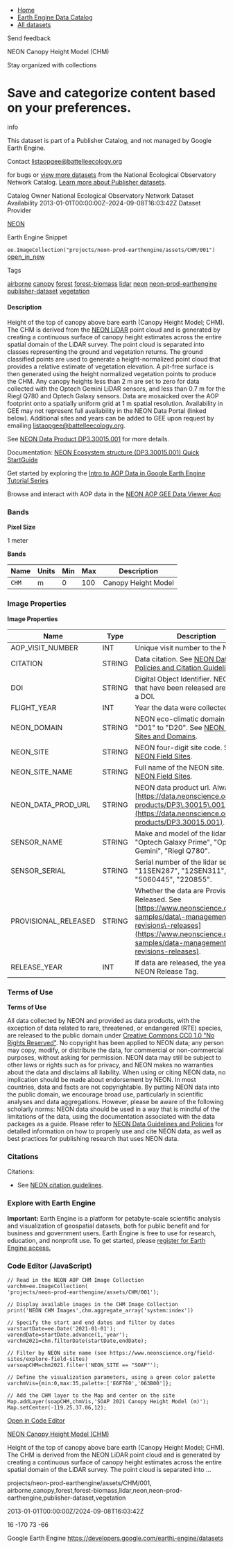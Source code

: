 



* [Home](https://developers.google.com/)
* [Earth Engine Data Catalog](https://developers.google.com/earth-engine/datasets)
* [All datasets](https://developers.google.com/earth-engine/datasets/catalog)





 
 
 Send feedback
 
 

NEON Canopy Height Model (CHM)


 
 Stay organized with collections
 

 
 Save and categorize content based on your preferences.
================================================================================================================================









info


 This dataset is part of a Publisher Catalog, and not managed by Google Earth Engine.
 
 Contact listaopgee@battelleecology.org
 
 for bugs or [view more datasets](https://developers.google.com/earth-engine/datasets/publisher/neon-prod-earthengine)
 from the National Ecological Observatory Network Catalog. [Learn more about Publisher datasets](/earth-engine/datasets/publisher).
 






Catalog Owner
National Ecological Observatory Network
Dataset Availability
2013\-01\-01T00:00:00Z–2024\-09\-08T16:03:42Z
Dataset Provider


[NEON](https://data.neonscience.org/data-products/DP3.30015.001)



Earth Engine Snippet


`ee.ImageCollection("projects/neon-prod-earthengine/assets/CHM/001")` 
[open\_in\_new](https://code.earthengine.google.com/?scriptPath=Examples:Datasets/neon-prod-earthengine/projects_neon-prod-earthengine_assets_CHM_001)





Tags


[airborne](/earth-engine/datasets/tags/airborne)
[canopy](/earth-engine/datasets/tags/canopy)
[forest](/earth-engine/datasets/tags/forest)
[forest\-biomass](/earth-engine/datasets/tags/forest-biomass)
[lidar](/earth-engine/datasets/tags/lidar)
[neon](/earth-engine/datasets/tags/neon)
[neon\-prod\-earthengine](/earth-engine/datasets/tags/neon-prod-earthengine)
[publisher\-dataset](/earth-engine/datasets/tags/publisher-dataset)
[vegetation](/earth-engine/datasets/tags/vegetation)








#### Description



Height of the top of canopy above bare earth (Canopy Height Model; CHM). The CHM
is derived from the [NEON LiDAR](https://www.neonscience.org/data-collection/lidar)
point cloud and is generated by creating a continuous surface of canopy height
estimates across the entire spatial domain of the LiDAR survey. The point cloud
is separated into classes representing the ground and vegetation returns. The
ground classified points are used to generate a height\-normalized point cloud that
provides a relative estimate of vegetation elevation. A pit\-free surface is then
generated using the height normalized vegetation points to produce the CHM. Any
canopy heights less than 2 m are set to zero for data collected with the Optech
Gemini LiDAR sensors, and less than 0\.7 m for the Riegl Q780 and Optech Galaxy
sensors. Data are mosaicked over the AOP footprint onto a spatially uniform grid
at 1 m spatial resolution. Availability in GEE may not represent full availability
in the NEON Data Portal (linked below). Additional sites and years can be added to
GEE upon request by emailing listaopgee@battelleecology.org.


See [NEON Data Product DP3\.30015\.001](https://data.neonscience.org/data-products/DP3.30015.001) for
more details.


Documentation: [NEON Ecosystem structure (DP3\.30015\.001\) Quick StartGuide](https://data.neonscience.org/api/v0/documents/quick-start-guides/NEON.QSG.DP3.30015.001v1?inline=true&fallback=html)


Get started by exploring the [Intro to AOP Data in Google Earth Engine Tutorial Series](https://www.neonscience.org/resources/learning-hub/tutorials/intro-aop-data-google-earth-engine-tutorial-series)


Browse and interact with AOP data in the [NEON AOP GEE Data Viewer App](https://neon-prod-earthengine.projects.earthengine.app/view/neon-aop-gee-data-viewer---desktop)





### Bands



**Pixel Size**
  
1 meter



**Bands**




| Name | Units | Min | Max | Description |
| --- | --- | --- | --- | --- |
| `CHM` | m | 0 | 100 | Canopy Height Model |




### Image Properties


**Image Properties**




| Name | Type | Description |
| --- | --- | --- |
| AOP\_VISIT\_NUMBER | INT | Unique visit number to the NEON site. |
| CITATION | STRING | Data citation. See [NEON Data Policies and Citation Guidelines](https://www.neonscience.org/data-samples/data-policies-citation). |
| DOI | STRING | Digital Object Identifier. NEON data that have been released are assigned a DOI. |
| FLIGHT\_YEAR | INT | Year the data were collected |
| NEON\_DOMAIN | STRING | NEON eco\-climatic domain code, "D01" to "D20". See [NEON Field Sites and Domains](https://www.neonscience.org/field-sites/about-field-sites). |
| NEON\_SITE | STRING | NEON four\-digit site code. See [NEON Field Sites](https://www.neonscience.org/field-sites/). |
| NEON\_SITE\_NAME | STRING | Full name of the NEON site. See [NEON Field Sites](https://www.neonscience.org/field-sites/). |
| NEON\_DATA\_PROD\_URL | STRING | NEON data product url. Always set to: [https://data.neonscience.org/data\-products/DP3\.30015\.001](https://data.neonscience.org/data-products/DP3.30015.001). |
| SENSOR\_NAME | STRING | Make and model of the lidar sensor: "Optech Galaxy Prime", "Optech Gemini", "Riegl Q780". |
| SENSOR\_SERIAL | STRING | Serial number of the lidar sensor: "11SEN287", "12SEN311", "5060445", "220855". |
| PROVISIONAL\_RELEASED | STRING | Whether the data are Provisional or Released. See [https://www.neonscience.org/data\-samples/data\-management/data\-revisions\-releases](https://www.neonscience.org/data-samples/data-management/data-revisions-releases). |
| RELEASE\_YEAR | INT | If data are released, the year of the NEON Release Tag. |




### Terms of Use


**Terms of Use**


All data collected by NEON and provided as data products, with the exception
of data related to rare, threatened, or endangered (RTE) species, are
released to the public domain under [Creative Commons CC0 1\.0 "No Rights
Reserved"](https://creativecommons.org/publicdomain/zero/1.0/). No
copyright has been applied to NEON data; any person may copy, modify, or
distribute the data, for commercial or non\-commercial purposes, without
asking for permission. NEON data may still be subject to other laws or
rights such as for privacy, and NEON makes no warranties about the data and
disclaims all liability. When using or citing NEON data, no implication
should be made about endorsement by NEON. In most countries, data and facts
are not copyrightable. By putting NEON data into the public domain, we
encourage broad use, particularly in scientific analyses and data
aggregations. However, please be aware of the following scholarly norms:
NEON data should be used in a way that is mindful of the limitations of the
data, using the documentation associated with the data packages as a guide.
Please refer to [NEON Data Guidelines and Policies](https://www.neonscience.org/data-samples/guidelines-policies)
for detailed information on how to properly use and cite NEON data, as well as
best practices for publishing research that uses NEON data.




### Citations



Citations:
* See [NEON citation guidelines](https://www.neonscience.org/data-samples/guidelines-policies/citing).





### Explore with Earth Engine


**Important:** 
 Earth Engine is a platform for petabyte\-scale scientific analysis and visualization of
 geospatial datasets, both for public benefit and for business and government users.
 Earth Engine is free to use for research, education, and nonprofit use. To get started, please
 [register for Earth Engine access.](https://console.cloud.google.com/earth-engine)



### Code Editor (JavaScript)



```
// Read in the NEON AOP CHM Image Collection
varchm=ee.ImageCollection(
'projects/neon-prod-earthengine/assets/CHM/001');

// Display available images in the CHM Image Collection
print('NEON CHM Images',chm.aggregate_array('system:index'))

// Specify the start and end dates and filter by dates
varstartDate=ee.Date('2021-01-01');
varendDate=startDate.advance(1,'year');
varchm2021=chm.filterDate(startDate,endDate);

// Filter by NEON site name (see https://www.neonscience.org/field-sites/explore-field-sites)
varsoapCHM=chm2021.filter('NEON_SITE == "SOAP"');

// Define the visualization parameters, using a green color palette
varchmVis={min:0,max:35,palette:['E6F7E0','063B00']};

// Add the CHM layer to the Map and center on the site
Map.addLayer(soapCHM,chmVis,'SOAP 2021 Canopy Height Model (m)');
Map.setCenter(-119.25,37.06,12);
```



[Open in Code Editor](https://code.earthengine.google.com/?scriptPath=Examples:Datasets/neon-prod-earthengine/projects_neon-prod-earthengine_assets_CHM_001)


[NEON Canopy Height Model (CHM)](/earth-engine/datasets/catalog/projects_neon-prod-earthengine_assets_CHM_001)

Height of the top of canopy above bare earth (Canopy Height Model; CHM). The CHM is derived from the NEON LiDAR point cloud and is generated by creating a continuous surface of canopy height estimates across the entire spatial domain of the LiDAR survey. The point cloud is separated into …

 projects/neon\-prod\-earthengine/assets/CHM/001,
 airborne,canopy,forest,forest\-biomass,lidar,neon,neon\-prod\-earthengine,publisher\-dataset,vegetation

2013\-01\-01T00:00:00Z/2024\-09\-08T16:03:42Z



 16 \-170 73 \-66
 



Google Earth Engine
https://developers.google.com/earth\-engine/datasets








